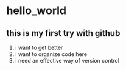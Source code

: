 # hello_world
## this is my first try with github

1. i want to get better
2. i want to organize code here
3. i need an effective way of version control
